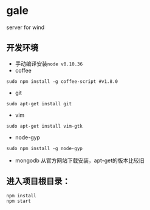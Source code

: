 # gale
server for wind

## 开发环境
* 手动编译安装```node v0.10.36```
* coffee
```
sudo npm install -g coffee-script #v1.8.0
```
* git
```
sudo apt-get install git
```
* vim
```
sudo apt-get install vim-gtk
```
* node-gyp
```
sudo npm install -g node-gyp
```
* mongodb 从官方网站下载安装，apt-get的版本比较旧

## 进入项目根目录：
```
npm install
npm start
```
